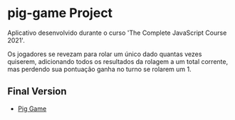# pig-game Project

Aplicativo desenvolvido durante o curso 'The Complete JavaScript Course 2021'.

Os jogadores se revezam para rolar um único dado quantas vezes quiserem, adicionando todos os resultados da rolagem a um total corrente, mas perdendo sua pontuação ganha no turno se rolarem um 1.

## Final Version

- [Pig Game](https://piggame22.netlify.app/)
